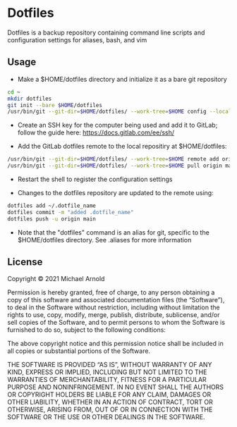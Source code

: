 # Dotfiles

Dotfiles is a backup repository containing command line scripts and
configuration settings for aliases, bash, and vim

## Usage

- Make a $HOME/dotfiles directory and initialize it as a bare git repository
```bash
cd ~
mkdir dotfiles
git init --bare $HOME/dotfiles
/usr/bin/git --git-dir=$HOME/dotfiles/ --work-tree=$HOME config --local status.showUntrackedFiles no
```
- Create an SSH key for the computer being used and add it to GitLab; follow
  the guide here: https://docs.gitlab.com/ee/ssh/
 
- Add the GitLab dotfiles remote to the local repositiry at $HOME/dotfiles:
```bash
/usr/bin/git --git-dir=$HOME/dotfiles/ --work-tree=$HOME remote add origin git@gitlab.com:michaelarn0ld/dotfiles.git
/usr/bin/git --git-dir=$HOME/dotfiles/ --work-tree=$HOME pull origin main
```

- Restart the shell to register the configuration settings

- Changes to the dotfiles repository are updated to the remote using: 
```bash
dotfiles add ~/.dotfile_name
dotfiles commit -m "added .dotfile_name"
dotfiles push -u origin main 
```

- Note that the "dotfiles" command is an alias for git, specific to the $HOME/dotfiles directory.
  See .aliases for more information

## License

Copyright © 2021 Michael Arnold

Permission is hereby granted, free of charge, to any person obtaining a copy of this software and associated documentation files (the “Software”), to deal in the Software without restriction, including without limitation the rights to use, copy, modify, merge, publish, distribute, sublicense, and/or sell copies of the Software, and to permit persons to whom the Software is furnished to do so, subject to the following conditions:

The above copyright notice and this permission notice shall be included in all copies or substantial portions of the Software.

THE SOFTWARE IS PROVIDED “AS IS”, WITHOUT WARRANTY OF ANY KIND, EXPRESS OR IMPLIED, INCLUDING BUT NOT LIMITED TO THE WARRANTIES OF MERCHANTABILITY, FITNESS FOR A PARTICULAR PURPOSE AND NONINFRINGEMENT. IN NO EVENT SHALL THE AUTHORS OR COPYRIGHT HOLDERS BE LIABLE FOR ANY CLAIM, DAMAGES OR OTHER LIABILITY, WHETHER IN AN ACTION OF CONTRACT, TORT OR OTHERWISE, ARISING FROM, OUT OF OR IN CONNECTION WITH THE SOFTWARE OR THE USE OR OTHER DEALINGS IN THE SOFTWARE.
